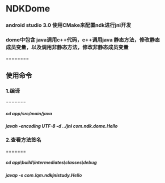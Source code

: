 # NDKDome
### android studio 3.0 使用CMake来配置ndk进行jni开发
### dome中包含 java调用c++代码，c++调用java 静态方法，修改静态成员变量，以及调用非静态方法，修改非静态成员变量
========
## 使用命令
### 1.编译
=======
##### cd app/src/main/java
##### javah -encoding UTF-8 -d ../jni com.ndk.dome.Hello

### 2.查看方法签名
=======
##### cd app\build\intermediates\classes\debug
##### javap -s com.lqm.ndkjnistudy.Hello
